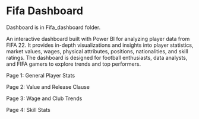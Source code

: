 # Fifa Dashboard

Dashboard is in Fifa_dashboard folder.

An interactive dashboard built with Power BI for analyzing player data from FIFA 22. It provides in-depth visualizations and insights into player statistics, market values, wages, physical attributes, positions, nationalities, and skill ratings. The dashboard is designed for football enthusiasts, data analysts, and FIFA gamers to explore trends and top performers.

Page 1: General Player Stats

Page 2: Value and Release Clause

Page 3: Wage and Club Trends

Page 4: Skill Stats
